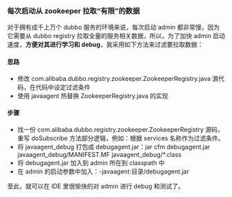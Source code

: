 ### 每次启动从 zookeeper 拉取“有限”的数据

对于拥有成千上万个 dubbo 服务的环境来说，每次启动 admin 都非常慢，因为它需要从 dubbo registry 拉取全量的服务相关数据，所以，为了加快 admin 启动速度，**方便对其进行学习和 debug**，我采用如下方法来过滤要拉取数据：

#### 思路
 - 修改 com.alibaba.dubbo.registry.zookeeper.ZookeeperRegistry.java 源代码，在代码中设定过滤条件
 - 使用 javaagent 热替换 ZookeeperRegistry.java 的实现

#### 步骤
 - 找一份 com.alibaba.dubbo.registry.zookeeper.ZookeeperRegistry 源码，重写 doSubscribe 方法部分逻辑，例如：根据 services 名称作为过滤条件。
 - 将 javaagent_debug 打包成 debugagent.jar：jar cfm debugagent.jar javaagent_debug/MANIFEST.MF javaagent_debug/*.class
 - 将 debugagent.jar 加入到 admin 所在到 classpath 中
 - 在 admin 的启动参数中加入：-javaagent:目录/debugagent.jar

至此，就可以在 IDE 里很愉快的对 admin 进行 debug 和测试了。